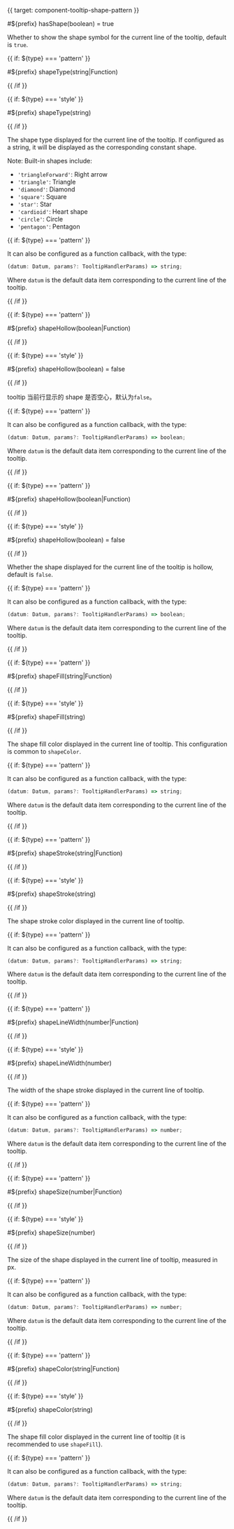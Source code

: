 {{ target: component-tooltip-shape-pattern }}

<!-- ITooltipShapePattern -->

<!-- hasShape -->

#${prefix} hasShape(boolean) = true

Whether to show the shape symbol for the current line of the tooltip, default is `true`.

<!-- shapeType -->

{{ if: ${type} === 'pattern' }}

#${prefix} shapeType(string|Function)

{{ /if }}

{{ if: ${type} === 'style' }}

#${prefix} shapeType(string)

{{ /if }}

The shape type displayed for the current line of the tooltip. If configured as a string, it will be displayed as the corresponding constant shape.

Note: Built-in shapes include:

<!-- TODO: Unify symbol types -->

- `'triangleForward'`: Right arrow
- `'triangle'`: Triangle
- `'diamond'`: Diamond
- `'square'`: Square
- `'star'`: Star
- `'cardioid'`: Heart shape
- `'circle'`: Circle
- `'pentagon'`: Pentagon

{{ if: ${type} === 'pattern' }}

It can also be configured as a function callback, with the type:

```ts
(datum: Datum, params?: TooltipHandlerParams) => string;
```

Where `datum` is the default data item corresponding to the current line of the tooltip.

{{ /if }}

<!-- shapeHollow -->

{{ if: ${type} === 'pattern' }}

#${prefix} shapeHollow(boolean|Function)

{{ /if }}

{{ if: ${type} === 'style' }}

#${prefix} shapeHollow(boolean) = false

{{ /if }}

tooltip 当前行显示的 shape 是否空心，默认为`false`。

{{ if: ${type} === 'pattern' }}

It can also be configured as a function callback, with the type:

```ts
(datum: Datum, params?: TooltipHandlerParams) => boolean;
```

Where `datum` is the default data item corresponding to the current line of the tooltip.

{{ /if }}

<!-- shapeHollow -->

{{ if: ${type} === 'pattern' }}

#${prefix} shapeHollow(boolean|Function)

{{ /if }}

{{ if: ${type} === 'style' }}

#${prefix} shapeHollow(boolean) = false

{{ /if }}

Whether the shape displayed for the current line of the tooltip is hollow, default is `false`.

{{ if: ${type} === 'pattern' }}

It can also be configured as a function callback, with the type:

```ts
(datum: Datum, params?: TooltipHandlerParams) => boolean;
```

Where `datum` is the default data item corresponding to the current line of the tooltip.

{{ /if }}

<!-- shapeFill -->

{{ if: ${type} === 'pattern' }}

#${prefix} shapeFill(string|Function)

{{ /if }}

{{ if: ${type} === 'style' }}

#${prefix} shapeFill(string)

{{ /if }}

The shape fill color displayed in the current line of tooltip. This configuration is common to `shapeColor`.

{{ if: ${type} === 'pattern' }}

It can also be configured as a function callback, with the type:

```ts
(datum: Datum, params?: TooltipHandlerParams) => string;
```

Where `datum` is the default data item corresponding to the current line of the tooltip.

{{ /if }}

<!-- shapeStroke -->

{{ if: ${type} === 'pattern' }}

#${prefix} shapeStroke(string|Function)

{{ /if }}

{{ if: ${type} === 'style' }}

#${prefix} shapeStroke(string)

{{ /if }}

The shape stroke color displayed in the current line of tooltip.

{{ if: ${type} === 'pattern' }}

It can also be configured as a function callback, with the type:

```ts
(datum: Datum, params?: TooltipHandlerParams) => string;
```

Where `datum` is the default data item corresponding to the current line of the tooltip.

{{ /if }}

<!-- shapeLineWidth -->

{{ if: ${type} === 'pattern' }}

#${prefix} shapeLineWidth(number|Function)

{{ /if }}

{{ if: ${type} === 'style' }}

#${prefix} shapeLineWidth(number)

{{ /if }}

The width of the shape stroke displayed in the current line of tooltip.

{{ if: ${type} === 'pattern' }}

It can also be configured as a function callback, with the type:

```ts
(datum: Datum, params?: TooltipHandlerParams) => number;
```

Where `datum` is the default data item corresponding to the current line of the tooltip.

{{ /if }}

<!-- shapeSize -->

{{ if: ${type} === 'pattern' }}

#${prefix} shapeSize(number|Function)

{{ /if }}

{{ if: ${type} === 'style' }}

#${prefix} shapeSize(number)

{{ /if }}

The size of the shape displayed in the current line of tooltip, measured in px.

{{ if: ${type} === 'pattern' }}

It can also be configured as a function callback, with the type:

```ts
(datum: Datum, params?: TooltipHandlerParams) => number;
```

Where `datum` is the default data item corresponding to the current line of the tooltip.

{{ /if }}

<!-- shapeColor -->

{{ if: ${type} === 'pattern' }}

#${prefix} shapeColor(string|Function)

{{ /if }}

{{ if: ${type} === 'style' }}

#${prefix} shapeColor(string)

{{ /if }}

The shape fill color displayed in the current line of tooltip (it is recommended to use `shapeFill`).

{{ if: ${type} === 'pattern' }}

It can also be configured as a function callback, with the type:

```ts
(datum: Datum, params?: TooltipHandlerParams) => string;
```

Where `datum` is the default data item corresponding to the current line of the tooltip.

{{ /if }}
